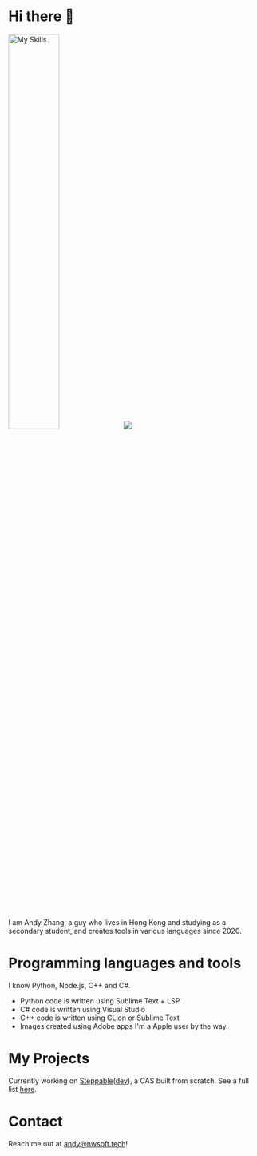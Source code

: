 # Hi there :wave:

<img alt="My Skills" src="https://user-images.githubusercontent.com/76037593/200325578-fe8999eb-e2ca-4986-bb1f-23da507958a8.png" width="45%"/> <img src="https://github-readme-stats.vercel.app/api?username=zcg-coder"/>

I am Andy Zhang, a guy who lives in Hong Kong and studying as a secondary student, and creates tools in various languages since 2020.

# Programming languages and tools

I know Python, Node.js, C++ and C#.
- Python code is written using Sublime Text + LSP
- C# code is written using Visual Studio
- C++ code is written using CLion or Sublime Text
- Images created using Adobe apps
I'm a Apple user by the way.

# My Projects

Currently working on [Steppable](https://github.com/zcg-coder/steppable)([dev](https://github.com/ZCG-coder/Steppable/tree/develop)), a CAS built from scratch.
See a full list [here](https://github.com/ZCG-coder?tab=repositories&type=source).

# Contact
Reach me out at andy@nwsoft.tech!
